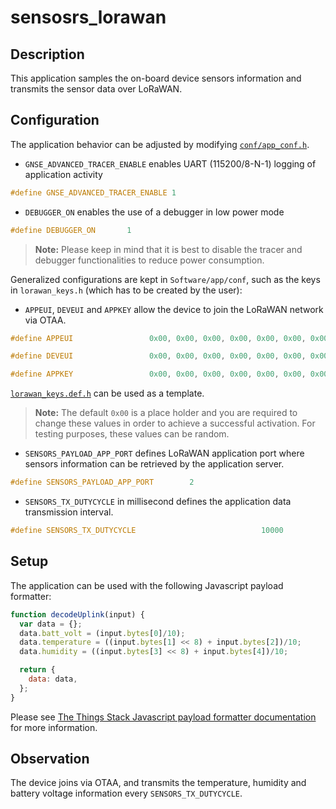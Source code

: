# sensosrs_lorawan

## Description

This application samples the on-board device sensors information and transmits the sensor data over LoRaWAN.

## Configuration

The application behavior can be adjusted by modifying [`conf/app_conf.h`](./conf/app_conf.h).

- `GNSE_ADVANCED_TRACER_ENABLE` enables UART (115200/8-N-1) logging of application activity

```c
#define GNSE_ADVANCED_TRACER_ENABLE 1
```

- `DEBUGGER_ON` enables the use of a debugger in low power mode

```c
#define DEBUGGER_ON       1
```

> **Note:** Please keep in mind that it is best to disable the tracer and debugger functionalities to reduce power consumption.

Generalized configurations are kept in `Software/app/conf`, such as the keys in `lorawan_keys.h` (which has to be created by the user):

- `APPEUI`, `DEVEUI` and `APPKEY` allow the device to join the LoRaWAN network via OTAA.

```c
#define APPEUI                 0x00, 0x00, 0x00, 0x00, 0x00, 0x00, 0x00, 0x00

#define DEVEUI                 0x00, 0x00, 0x00, 0x00, 0x00, 0x00, 0x00, 0x00

#define APPKEY                 0x00, 0x00, 0x00, 0x00, 0x00, 0x00, 0x00, 0x00, 0x00, 0x00, 0x00, 0x00, 0x00, 0x00, 0x00, 0x00
```

[`lorawan_keys.def.h`](../conf/lorawan_keys.def.h) can be used as a template.

> **Note:** The default `0x00` is a place holder and you are required to change these values in order to achieve a successful activation. For testing purposes, these values can be random.

- `SENSORS_PAYLOAD_APP_PORT` defines LoRaWAN application port where sensors information can be retrieved by the application server.

```c
#define SENSORS_PAYLOAD_APP_PORT        2
```

- `SENSORS_TX_DUTYCYCLE` in millisecond defines the application data transmission interval.

```c
#define SENSORS_TX_DUTYCYCLE                            10000
```


## Setup

The application can be used with the following Javascript payload formatter:

```javascript
function decodeUplink(input) {
  var data = {};
  data.batt_volt = (input.bytes[0]/10);
  data.temperature = ((input.bytes[1] << 8) + input.bytes[2])/10;
  data.humidity = ((input.bytes[3] << 8) + input.bytes[4])/10;

  return {
    data: data,
  };
}
```
Please see [The Things Stack Javascript payload formatter documentation](https://www.thethingsindustries.com/docs/integrations/payload-formatters/javascript/) for more information.

## Observation

The device joins via OTAA, and transmits the temperature, humidity and battery voltage information every `SENSORS_TX_DUTYCYCLE`.
